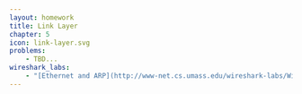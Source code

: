 ```yaml
---
layout: homework
title: Link Layer
chapter: 5
icon: link-layer.svg
problems:
    - TBD...
wireshark_labs:
    - "[Ethernet and ARP](http://www-net.cs.umass.edu/wireshark-labs/Wireshark_Ethernet_ARP_v8.0.pdf)"
---
```


